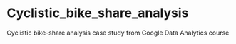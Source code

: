# Cyclistic_bike_share_analysis
 Cyclistic bike-share analysis case study from Google Data Analytics course
